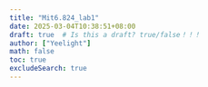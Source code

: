 ```yaml
---
title: "Mit6.824_lab1"
date: 2025-03-04T10:38:51+08:00
draft: true  # Is this a draft? true/false！！！
author: ["Yeelight"]
math: false
toc: true
excludeSearch: true
---
```

